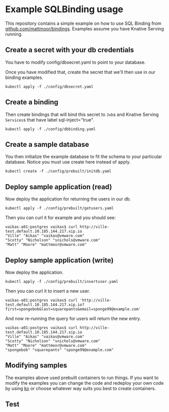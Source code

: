 # Example SQLBinding usage

This repository contains a simple example on how to use SQL Binding from
[github.com/mattmoor/bindings](https://github.com/mattmoor/bindings). Examples
assume you have Knative Serving running.

## Create a secret with your db credentials

You have to modify config/dbsecret.yaml to point to your database.

Once you have modified that, create the secret that we'll then use
in our binding examples.

```shell
kubectl apply -f ./config/dbsecret.yaml
```

## Create a binding

Then create bindings that will bind this secret to `Job`s and Knative Serving
`Services`s that have label sql-inject="true".

```shell
kubectl apply -f ./config/dbbinding.yaml
```

## Create a sample database

You then initialize the example database to fit the schema to your particular
database. Notice you must use create here instead of apply.

```shell
kubectl create -f ./config/prebuilt/initdb.yaml
```

## Deploy sample application (read)

Now deploy the application for returning the users in our db.

```shell
kubectl apply -f ./config/prebuilt/getusers.yaml
```

Then you can curl it for example and you should see:

```shell
vaikas-a01:postgres vaikas$ curl http://ville-test.default.10.185.144.217.xip.io
"Ville" "Aikas" "vaikas@vmware.com"
"Scotty" "Nicholson" "snichols@vmware.com"
"Matt" "Moore" "mattmoor@vmware.com"
```

## Deploy sample application (write)

Now deploy the application.

```shell
kubectl apply -f ./config/prebuilt/insertuser.yaml
```

Then you can curl it to insert a new user.

```shell
vaikas-a01:postgres vaikas$ curl 'http://ville-test.default.10.185.144.217.xip.io?first=spongebob&last=squarepants&email=sponge99@example.com'
```

And now re-running the query for users will return the new entry.

```shell
vaikas-a01:postgres vaikas$ curl http://ville-test.default.10.185.144.217.xip.io
"Ville" "Aikas" "vaikas@vmware.com"
"Scotty" "Nicholson" "snichols@vmware.com"
"Matt" "Moore" "mattmoor@vmware.com"
"spongebob" "squarepants" "sponge99@example.com"
```

## Modifying samples

The examples above used prebuilt containers to run things. If you want to modify
the examples you can change the code and redeploy your own code by using
[ko](https://github.com/google/ko) or choose whatever way suits you best to
create containers.

## Test
